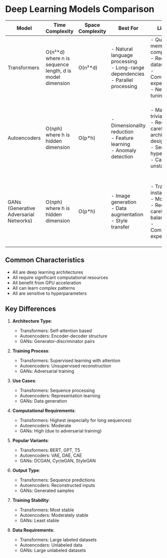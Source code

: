 # Deep Learning Models Comparison

| Model | Time Complexity | Space Complexity | Best For | Limitations | Advantages | Use Cases |
|-------|----------------|------------------|----------|-------------|------------|-----------|
| Transformers | O(n²*d) where n is sequence length, d is model dimension | O(n²*d) | - Natural language processing<br>- Long-range dependencies<br>- Parallel processing | - Quadratic memory complexity<br>- Requires large datasets<br>- Computationally expensive<br>- Needs careful tuning | - Captures long-range dependencies<br>- Parallelizable training<br>- State-of-the-art performance<br>- Flexible architecture | - Machine translation<br>- Text generation<br>- Question answering<br>- Speech recognition |
| Autoencoders | O(n*p*h) where h is hidden dimension | O(p*h) | - Dimensionality reduction<br>- Feature learning<br>- Anomaly detection | - May learn trivial solutions<br>- Requires careful architecture design<br>- Sensitive to hyperparameters<br>- Can be unstable | - Unsupervised learning<br>- Can learn compact representations<br>- Good for data compression<br>- Useful for feature extraction | - Image compression<br>- Anomaly detection<br>- Feature learning<br>- Data denoising |
| GANs (Generative Adversarial Networks) | O(n*p*h) where h is hidden dimension | O(p*h) | - Image generation<br>- Data augmentation<br>- Style transfer | - Training instability<br>- Mode collapse<br>- Requires careful balancing<br>- Computationally expensive | - Can generate realistic data<br>- No need for explicit likelihood<br>- Good for data augmentation<br>- Can learn complex distributions | - Image generation<br>- Style transfer<br>- Data augmentation<br>- Super-resolution |

## Common Characteristics
- All are deep learning architectures
- All require significant computational resources
- All benefit from GPU acceleration
- All can learn complex patterns
- All are sensitive to hyperparameters

## Key Differences
1. **Architecture Type**:
   - Transformers: Self-attention based
   - Autoencoders: Encoder-decoder structure
   - GANs: Generator-discriminator pairs

2. **Training Process**:
   - Transformers: Supervised learning with attention
   - Autoencoders: Unsupervised reconstruction
   - GANs: Adversarial training

3. **Use Cases**:
   - Transformers: Sequence processing
   - Autoencoders: Representation learning
   - GANs: Data generation

4. **Computational Requirements**:
   - Transformers: Highest (especially for long sequences)
   - Autoencoders: Moderate
   - GANs: High (due to adversarial training)

5. **Popular Variants**:
   - Transformers: BERT, GPT, T5
   - Autoencoders: VAE, DAE, CAE
   - GANs: DCGAN, CycleGAN, StyleGAN

6. **Output Type**:
   - Transformers: Sequence predictions
   - Autoencoders: Reconstructed inputs
   - GANs: Generated samples

7. **Training Stability**:
   - Transformers: Most stable
   - Autoencoders: Moderately stable
   - GANs: Least stable

8. **Data Requirements**:
   - Transformers: Large labeled datasets
   - Autoencoders: Unlabeled data
   - GANs: Large unlabeled datasets 